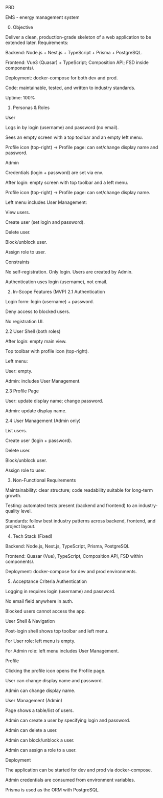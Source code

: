 PRD

EMS - energy management system

0) Objective

Deliver a clean, production-grade skeleton of a web application to be extended later. Requirements:

Backend: Node.js + Nest.js + TypeScript + Prisma + PostgreSQL.

Frontend: Vue3 (Quasar) + TypeScript; Composition API; FSD inside components/.

Deployment: docker-compose for both dev and prod.

Code: maintainable, tested, and written to industry standards.

Uptime: 100%

1) Personas & Roles

User

Logs in by login (username) and password (no email).

Sees an empty screen with a top toolbar and an empty left menu.

Profile icon (top-right) → Profile page: can set/change display name and password.

Admin

Credentials (login + password) are set via env.

After login: empty screen with top toolbar and a left menu.

Profile icon (top-right) → Profile page: can set/change display name.

Left menu includes User Management:

View users.

Create user (set login and password).

Delete user.

Block/unblock user.

Assign role to user.

Constraints

No self-registration. Only login. Users are created by Admin.

Authentication uses login (username), not email.

2) In-Scope Features (MVP)
2.1 Authentication

Login form: login (username) + password.

Deny access to blocked users.

No registration UI.

2.2 User Shell (both roles)

After login: empty main view.

Top toolbar with profile icon (top-right).

Left menu:

User: empty.

Admin: includes User Management.

2.3 Profile Page

User: update display name; change password.

Admin: update display name.

2.4 User Management (Admin only)

List users.

Create user (login + password).

Delete user.

Block/unblock user.

Assign role to user.

3) Non-Functional Requirements

Maintainability: clear structure; code readability suitable for long-term growth.

Testing: automated tests present (backend and frontend) to an industry-quality level.

Standards: follow best industry patterns across backend, frontend, and project layout.

4) Tech Stack (Fixed)

Backend: Node.js, Nest.js, TypeScript, Prisma, PostgreSQL

Frontend: Quasar (Vue), TypeScript, Composition API, FSD within components/.

Deployment: docker-compose for dev and prod environments.

5) Acceptance Criteria
Authentication

Logging in requires login (username) and password.

No email field anywhere in auth.

Blocked users cannot access the app.

User Shell & Navigation

Post-login shell shows top toolbar and left menu.

For User role: left menu is empty.

For Admin role: left menu includes User Management.

Profile

Clicking the profile icon opens the Profile page.

User can change display name and password.

Admin can change display name.

User Management (Admin)

Page shows a table/list of users.

Admin can create a user by specifying login and password.

Admin can delete a user.

Admin can block/unblock a user.

Admin can assign a role to a user.

Deployment

The application can be started for dev and prod via docker-compose.

Admin credentials are consumed from environment variables.

Prisma is used as the ORM with PostgreSQL.